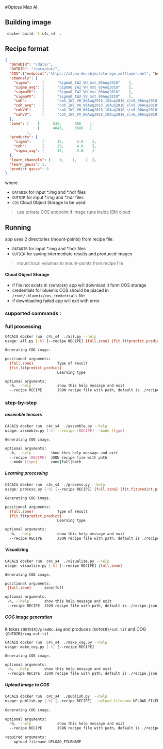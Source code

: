 #Optoss Map AI

## Building image

```bash
 docker build -t c4c_s4  .
```

## Recipe format
```json
{
  "DATADIR": "/data/",
  "OUTDIR": "/data/out/",
  "COS":{"endpoint":"https://s3.eu-de.objectstorage.softlayer.net", "bucket":"cos-1"},
  "channels": {
    "sigma":     [      "Sigma0_IW2_VH_mst_06Aug2018"    ],
    "sigma_avg": [      "Sigma0_IW2_VH_mst_06Aug2018"    ],
    "sigmaVH":   [      "Sigma0_IW2_VH_mst_06Aug2018"    ],
    "sigmaVV":   [      "Sigma0_IW2_VV_mst_06Aug2018"    ],
    "coh":       [      "coh_IW2_VH_06Aug2018_18Aug2018_slv5_06Aug2018"    ],
    "coh_avg":   [      "coh_IW2_VH_06Aug2018_18Aug2018_slv5_06Aug2018"    ],
    "cohVH":     [      "coh_IW2_VH_06Aug2018_18Aug2018_slv5_06Aug2018"    ],
    "cohVV":     [      "coh_IW2_VV_06Aug2018_18Aug2018_slv6_06Aug2018"    ]
  },
  "zone": [    [      630,      580    ],
               [      4843,     3506   ]
          ],
  "products": {
    "sigma":     [      15,      2.0    ],
    "coh":       [      20,      4.0    ],
    "sigma_avg": [      15,      2.0    ]
  },
  "learn_channels": [    0,    1,    2  ],
  "learn_gauss": 3,
  "predict_gauss": 0
}
```
where 
- `DATADIR` for input *.img and *.hdr files
- `OUTDIR` for input *.img and *.hdr files
- `COS` Cloud Object Storage to be used 

> use private COS endpoint if image runs inside IBM cloud

## Running

app uses 2 directories (mount-points) from recipe file:
- `DATADIR` for input *.img and *.hdr files
- `OUTDIR`  for saving intermediate results and produced images
> mount local volumes to mount-points from recipe file

#### Cloud Object Storage
- if file not exists in `{DATADIR}` app will download it form COS storage
- credentials for bluemix COS should be placed in `/root/.bluemix/cos_credentials` file
- if downloading failed app will exit with error
 

### supported commands :
### full processing
```bash
C4CAI$ docker run  c4c_s4  ./all.py --help
usage: all.py [-h] [--recipe RECIPE] {full,zone} {fit,fitpredict,predict}

Generating COG image.

positional arguments:
  {full,zone}           Type of result
  {fit,fitpredict,predict}
                        Learning type

optional arguments:
  -h, --help            show this help message and exit
  --recipe RECIPE       JSON recipe file with path, default is ./recipe.json
```
### step-by-step
##### assemble tensors

```bash
C4CAI$ docker run  c4c_s4  ./assemble.py --help
usage: assemble.py [-h] --recipe [RECIPE] --mode [type]

Generating COG image.

optional arguments:
  -h, --help         show this help message and exit
  --recipe [RECIPE]  JSON recipe file with path
  --mode [type]      zone|full|both
```

##### Learning processing

```bash
C4CAI$ docker run  c4c_s4  ./process.py --help
usage: process.py [-h] [--recipe RECIPE] {full,zone} {fit,fitpredict,predict}

Generating COG image.

positional arguments:
  {full,zone}           Type of result
  {fit,fitpredict,predict}
                        Learning type

optional arguments:
  -h, --help            show this help message and exit
  --recipe RECIPE       JSON recipe file with path, default is ./recipe.json
```

##### Visualizing
 
 ```bash
C4CAI$ docker run  c4c_s4  ./visualize.py --help
usage: visualize.py [-h] [--recipe RECIPE] {full,zone}

Generating COG image.

positional arguments:
  {full,zone}      zone|full

optional arguments:
  -h, --help       show this help message and exit
  --recipe RECIPE  JSON recipe file with path, default is ./recipe.json
 ```
 
 
##### COG image generation
 it takes `{OUTDIR}/pred8c.img` and produces `{OUTDIR}/out.tif` and COG `{OUTDIR}/cog-out.tif`
 ```bash
C4CAI$ docker run  c4c_s4  ./make_cog.py --help
usage: make_cog.py [-h] [--recipe RECIPE]

Generating COG image.

optional arguments:
  -h, --help       show this help message and exit
  --recipe RECIPE  JSON recipe file with path, default is ./recipe.json
 ```

##### Upload image to COS
```bash
C4CAI$ docker run  c4c_s4  ./publish.py  --help                                     
usage: publish.py [-h] [--recipe RECIPE] --upload-filename UPLOAD_FILENAME               
                                                                                         
Generating COG image.                                                                    
                                                                                         
optional arguments:                                                                      
  -h, --help            show this help message and exit                                  
  --recipe RECIPE       JSON recipe file with path, default is ./recipe.json             
                                                                                         
required arguments:                                                                      
  --upload-filename UPLOAD_FILENAME                                                      
``` 
 